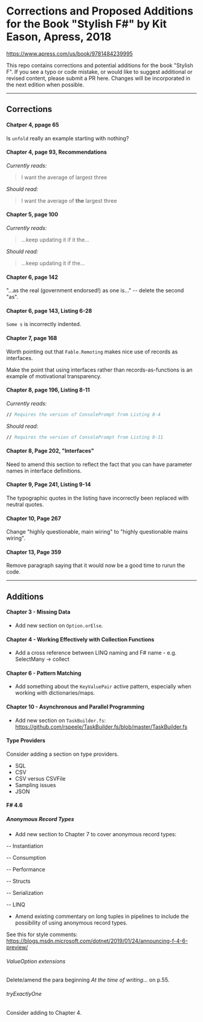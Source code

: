 # Corrections and Proposed Additions for the Book "Stylish F#" by Kit Eason, Apress, 2018

https://www.apress.com/us/book/9781484239995

This repo contains corrections and potential additions for the book "Stylish F". If you see a typo or code mistake, or would like to suggest additional or revised content, please submit a PR here. Changes will be incorporated in the next edition when possible.

---

## Corrections

#### Chatper 4, ppage 65

Is `unfold` really an example starting with nothing?

#### Chapter 4, page 93, Recommendations

*Currently reads:*

> I want the average of largest three

*Should read:*

> I want the average of **the** largest three

#### Chapter 5, page 100

*Currently reads:*

> ...keep updating it if it the...

*Should read:*

> ...keep updating it if the...

#### Chapter 6, page 142

"...as the real (government endorsed!) as one is..." -- delete the second "as".

#### Chapter 6, page 143, Listing 6-28

`Some s` is incorrectly indented.

#### Chapter 7, page 168

Worth pointing out that `Fable.Remoting` makes nice use of
records as interfaces.

Make the point that using interfaces rather than records-as-functions is an example of motivational transparency.

#### Chapter 8, page 196, Listing 8-11

*Currently reads:*

```fsharp
// Requires the version of ConsolePrompt from Listing 8-4
```

*Should read:*

```fsharp
// Requires the version of ConsolePrompt from Listing 8-11
```

#### Chapter 8, Page 202, "Interfaces"

Need to amend this section to reflect the fact that you can have parameter names in interface definitions.

#### Chapter 9, Page 241, Listing 9-14

The typographic quotes in the listing have incorrectly been replaced with neutral quotes.

#### Chapter 10, Page 267

Change "highly questionable, main wiring" to "highly questionable mains wiring".

#### Chapter 13, Page 359

Remove paragraph saying that it would now be a good time to rurun the code.

---

## Additions

#### Chapter 3 - Missing Data

- Add new section on `Option.orElse`.

#### Chapter 4 - Working Effectively with Collection Functions

- Add a cross reference between LINQ naming and F# name - e.g. SelectMany -> collect

#### Chapter 6 - Pattern Matching

- Add something about the `KeyValuePair` active pattern, especially when working with dictionaries/maps.

#### Chapter 10 - Asynchronous and Parallel Programming

- Add new section on `TaskBuilder.fs`: https://github.com/rspeele/TaskBuilder.fs/blob/master/TaskBuilder.fs

#### Type Providers

Consider adding a section on type providers.

- SQL
- CSV
- CSV versus CSVFile
- Sampling issues
- JSON

#### F# 4.6

##### Anonymous Record Types

- Add new section to Chapter 7 to cover anonymous record types:


-- Instantiation


-- Consumption


-- Performance


-- Structs


-- Serialization


-- LINQ

- Amend existing commentary on long tuples in pipelines to include the
possibility of using anonymous record types.

See this for style comments: https://blogs.msdn.microsoft.com/dotnet/2019/01/24/announcing-f-4-6-preview/

###### ValueOption extensions

Delete/amend the para beginning *At the time of writing...* on p.55.


###### tryExactlyOne

Consider adding to Chapter 4.
